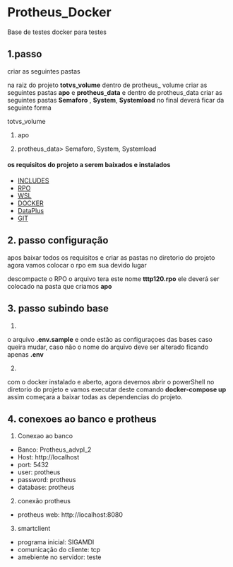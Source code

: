 # Protheus_Docker
Base de testes docker para testes

## 1.passo

criar as seguintes pastas 

na raiz do projeto **totvs_volume** dentro de protheus_ volume criar as seguintes pastas **apo** e **protheus_data**
e dentro de protheus_data criar as seguintes pastas **Semaforo** , **System**, **Systemload** no final deverá ficar da seguinte forma

totvs_volume
1. apo
 
2. protheus_data> Semaforo, System, Systemload 


####  os requisitos do projeto a serem baixados e instalados 

 * [INCLUDES](https://drive.google.com/file/d/1o8ImkYeScKMo0-mB5Lv5282KaXy293Je/view?usp=sharing)
 * [RPO](https://drive.google.com/file/d/1k3HtR_8sS-SAg2O6ABfJVILQwRVlVTzi/view?usp=sharing)
 * [WSL](https://docs.microsoft.com/pt-br/windows/wsl/install-win10)
 * [DOCKER](https://www.docker.com/products/docker-desktop)
 * [DataPlus](https://tableplus.com/windows)
 * [GIT](https://git-scm.com/downloads) 

## 2. passo configuração

apos baixar todos os requisitos e criar as pastas no diretorio do projeto agora vamos colocar o rpo em sua devido lugar

descompacte o RPO o arquivo tera este nome **tttp120.rpo** ele deverá ser colocado na pasta que criamos **apo**


## 3. passo subindo base

1. 
o arquivo **.env.sample** e onde estão as configuraçoes das bases caso queira mudar, caso não o nome do arquivo deve ser alterado ficando apenas **.env** 

2. 
com o docker instalado e aberto, agora devemos abrir o powerShell no diretorio do projeto e vamos executar deste comando **docker-compose up** assim começara a baixar todas as dependencias do projeto.


## 4. conexoes ao banco e protheus


1. Conexao ao banco
* Banco: Protheus_advpl_2
* Host: http://localhost
* port: 5432
* user: protheus
* password: protheus
* database: protheus

2. conexão protheus
* protheus web: http://localhost:8080
  
3. smartclient
* programa inicial: SIGAMDI
* comunicação do cliente: tcp
* amebiente no servidor: teste





















